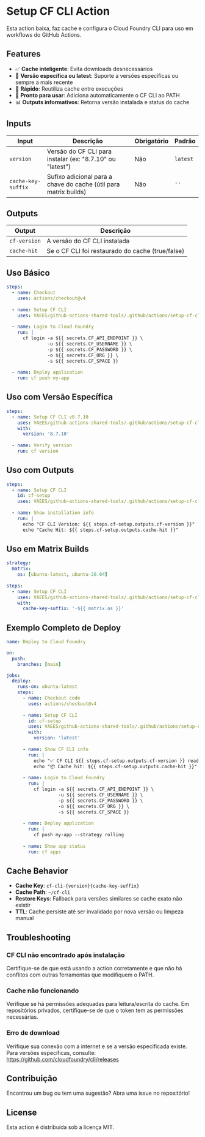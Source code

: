 # Setup CF CLI Action

Esta action baixa, faz cache e configura o Cloud Foundry CLI para uso em workflows do GitHub Actions.

## Features

- ✅ **Cache inteligente**: Evita downloads desnecessários
- 🎯 **Versão específica ou latest**: Suporte a versões específicas ou sempre a mais recente
- 🚀 **Rápido**: Reutiliza cache entre execuções
- 🔧 **Pronto para usar**: Adiciona automaticamente o CF CLI ao PATH
- 📊 **Outputs informativos**: Retorna versão instalada e status do cache

## Inputs

| Input | Descrição | Obrigatório | Padrão |
|-------|-----------|-------------|--------|
| `version` | Versão do CF CLI para instalar (ex: "8.7.10" ou "latest") | Não | `latest` |
| `cache-key-suffix` | Sufixo adicional para a chave do cache (útil para matrix builds) | Não | `''` |

## Outputs

| Output | Descrição |
|--------|-----------|
| `cf-version` | A versão do CF CLI instalada |
| `cache-hit` | Se o CF CLI foi restaurado do cache (true/false) |

## Uso Básico

```yaml
steps:
  - name: Checkout
    uses: actions/checkout@v4
    
  - name: Setup CF CLI
    uses: VAEES/github-actions-shared-tools/.github/actions/setup-cf-cli@main
    
  - name: Login to Cloud Foundry
    run: |
      cf login -a ${{ secrets.CF_API_ENDPOINT }} \
               -u ${{ secrets.CF_USERNAME }} \
               -p ${{ secrets.CF_PASSWORD }} \
               -o ${{ secrets.CF_ORG }} \
               -s ${{ secrets.CF_SPACE }}
      
  - name: Deploy application
    run: cf push my-app
```

## Uso com Versão Específica

```yaml
steps:
  - name: Setup CF CLI v8.7.10
    uses: VAEES/github-actions-shared-tools/.github/actions/setup-cf-cli@main
    with:
      version: '8.7.10'
      
  - name: Verify version
    run: cf version
```

## Uso com Outputs

```yaml
steps:
  - name: Setup CF CLI
    id: cf-setup
    uses: VAEES/github-actions-shared-tools/.github/actions/setup-cf-cli@main
    
  - name: Show installation info
    run: |
      echo "CF CLI Version: ${{ steps.cf-setup.outputs.cf-version }}"
      echo "Cache Hit: ${{ steps.cf-setup.outputs.cache-hit }}"
```

## Uso em Matrix Builds

```yaml
strategy:
  matrix:
    os: [ubuntu-latest, ubuntu-20.04]
    
steps:
  - name: Setup CF CLI
    uses: VAEES/github-actions-shared-tools/.github/actions/setup-cf-cli@main
    with:
      cache-key-suffix: '-${{ matrix.os }}'
```

## Exemplo Completo de Deploy

```yaml
name: Deploy to Cloud Foundry

on:
  push:
    branches: [main]

jobs:
  deploy:
    runs-on: ubuntu-latest
    steps:
      - name: Checkout code
        uses: actions/checkout@v4
        
      - name: Setup CF CLI
        id: cf-setup
        uses: VAEES/github-actions-shared-tools/.github/actions/setup-cf-cli@main
        with:
          version: 'latest'
          
      - name: Show CF CLI info
        run: |
          echo "✅ CF CLI ${{ steps.cf-setup.outputs.cf-version }} ready!"
          echo "📦 Cache hit: ${{ steps.cf-setup.outputs.cache-hit }}"
          
      - name: Login to Cloud Foundry
        run: |
          cf login -a ${{ secrets.CF_API_ENDPOINT }} \
                   -u ${{ secrets.CF_USERNAME }} \
                   -p ${{ secrets.CF_PASSWORD }} \
                   -o ${{ secrets.CF_ORG }} \
                   -s ${{ secrets.CF_SPACE }}
                   
      - name: Deploy application
        run: |
          cf push my-app --strategy rolling
          
      - name: Show app status
        run: cf apps
```

## Cache Behavior

- **Cache Key**: `cf-cli-{version}{cache-key-suffix}`
- **Cache Path**: `~/cf-cli`
- **Restore Keys**: Fallback para versões similares se cache exato não existir
- **TTL**: Cache persiste até ser invalidado por nova versão ou limpeza manual

## Troubleshooting

### CF CLI não encontrado após instalação
Certifique-se de que está usando a action corretamente e que não há conflitos com outras ferramentas que modifiquem o PATH.

### Cache não funcionando
Verifique se há permissões adequadas para leitura/escrita do cache. Em repositórios privados, certifique-se de que o token tem as permissões necessárias.

### Erro de download
Verifique sua conexão com a internet e se a versão especificada existe. Para versões específicas, consulte: https://github.com/cloudfoundry/cli/releases

## Contribuição

Encontrou um bug ou tem uma sugestão? Abra uma issue no repositório!

## License

Esta action é distribuída sob a licença MIT.
